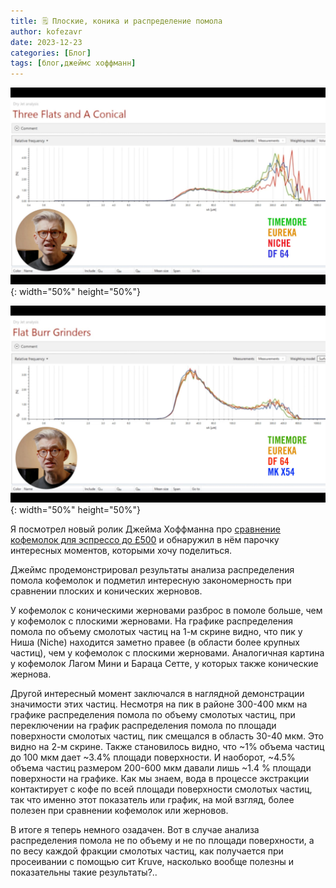 ```yaml
---
title: 🗒 Плоские, коника и распределение помола
author: kofezavr
date: 2023-12-23
categories: [Блог]
tags: [блог,джеймс хоффманн]
--- 
```

![Плоские, коника и распределение помола](/assets/img/posts/23/12/hoffmann01.jpg){: width="50%" height="50%"}

![Плоские, коника и распределение помола](/assets/img/posts/23/12/hoffmann02.jpg){: width="50%" height="50%"}

Я посмотрел новый ролик Джейма Хоффманна про [сравнение кофемолок для эспрессо до £500](https://www.youtube.com/watch?v=3VohJapkObs) и обнаружил в нём парочку интересных моментов, которыми хочу поделиться. 

Джеймс продемонстрировал результаты анализа распределения помола кофемолок и подметил интересную закономерность при сравнении плоских и конических жерновов. 

У кофемолок с коническими жерновами разброс в помоле больше, чем у кофемолок с плоскими жерновами. На графике распределения помола по объему смолотых частиц на 1-м скрине видно, что пик у Ниша (Niche) находится заметно правее (в области более крупных частиц), чем у кофемолок с плоскими жерновами. Аналогичная картина у кофемолок Лагом Мини и Бараца Сетте, у которых также конические жернова.

Другой интересный момент заключался в наглядной демонстрации значимости этих частиц. Несмотря на пик в районе 300-400 мкм на графике распределения помола по объему смолотых частиц, при переключении на график распределения помола по площади поверхности смолотых частиц, пик смещался в область 30-40 мкм. Это видно на 2-м скрине. Также становилось видно, что ~1% объема частиц до 100 мкм дает ~3.4% площади поверхности. И наоборот, ~4.5% объема частиц размером 200-600 мкм давали лишь ~1.4 % площади поверхности на графике. Как мы знаем, вода в процессе экстракции контактирует с кофе по всей площади поверхности смолотых частиц, так что именно этот показатель или график, на мой взгляд, более полезен при сравнении кофемолок или жерновов.

В итоге я теперь немного озадачен. Вот в случае анализа распределения помола не по объему и не по площади поверхности, а по весу каждой фракции смолотых частиц, как получается при просеивании с помощью сит Kruve, насколько вообще полезны и показательны такие результаты?..